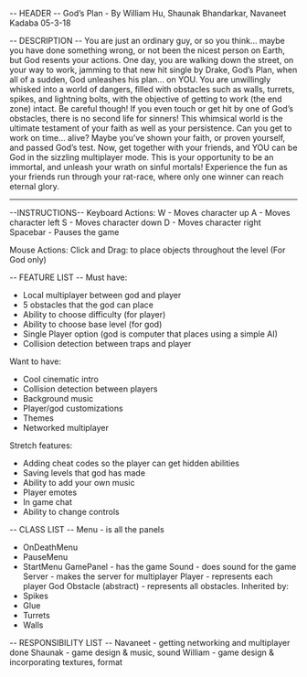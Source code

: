 -- HEADER --
God’s Plan - By William Hu, Shaunak Bhandarkar, Navaneet Kadaba
05-3-18




-- DESCRIPTION --
You are just an ordinary guy, or so you think… maybe you have done something wrong, or not been the nicest person on Earth, but God resents your actions. One day, you are walking down the street, on your way to work, jamming to that new hit single by Drake, God’s Plan, when all of a sudden, God unleashes his plan… on YOU. You are unwillingly whisked into a world of dangers, filled with obstacles such as walls, turrets, spikes, and lightning bolts, with the objective of getting to work (the end zone) intact. Be careful though! If you even touch or get hit by one of God’s obstacles, there is no second life for sinners! This whimsical world is the ultimate testament of your faith as well as your persistence. Can you get to work on time… alive?
Maybe you’ve shown your faith, or proven yourself, and passed God’s test. Now, get together with your friends, and YOU can be God in the sizzling multiplayer mode. This is your opportunity to be an immortal, and unleash your wrath on sinful mortals! Experience the fun as your friends run through your rat-race, where only one winner can reach eternal glory. 








--------------------------------------
--INSTRUCTIONS--
Keyboard Actions:
        W - Moves character up
        A - Moves character left 
        S -  Moves character down
        D - Moves character right
        Spacebar - Pauses the game




Mouse Actions:
        Click and Drag: to place objects throughout the level (For God only)




-- FEATURE LIST --
Must have:
* Local multiplayer between god and player
* 5 obstacles that the god can place
* Ability to choose difficulty (for player)
* Ability to choose base level (for god)
* Single Player option (god is computer that places using a simple AI)
* Collision detection between traps and player


Want to have:
* Cool cinematic intro
* Collision detection between players
* Background music
* Player/god customizations
* Themes
* Networked multiplayer


Stretch features:
* Adding cheat codes so the player can get hidden abilities
* Saving levels that god has made
* Ability to add your own music
* Player emotes
* In game chat
* Ability to change controls




-- CLASS LIST --
Menu - is all the panels
* OnDeathMenu 
* PauseMenu 
* StartMenu
GamePanel - has the game
Sound - does sound for the game
Server - makes the server for multiplayer
Player - represents each player
God
Obstacle (abstract) - represents all obstacles. Inherited by:
* Spikes
* Glue
* Turrets
* Walls




-- RESPONSIBILITY LIST --
Navaneet - getting networking and multiplayer done
Shaunak - game design & music, sound
William - game design & incorporating textures, format
